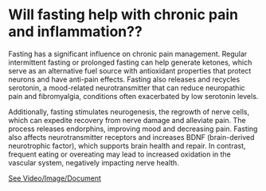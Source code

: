 # Will fasting help with chronic pain and inflammation??

Fasting has a significant influence on chronic pain management. Regular intermittent fasting or prolonged fasting can help generate ketones, which serve as an alternative fuel source with antioxidant properties that protect neurons and have anti-pain effects. Fasting also releases and recycles serotonin, a mood-related neurotransmitter that can reduce neuropathic pain and fibromyalgia, conditions often exacerbated by low serotonin levels.

Additionally, fasting stimulates neurogenesis, the regrowth of nerve cells, which can expedite recovery from nerve damage and alleviate pain. The process releases endorphins, improving mood and decreasing pain. Fasting also affects neurotransmitter receptors and increases BDNF (brain-derived neurotrophic factor), which supports brain health and repair. In contrast, frequent eating or overeating may lead to increased oxidation in the vascular system, negatively impacting nerve health.

 [See Video/Image/Document](https://hls-player.drberg.com/asset?path=migrated-assets/use-fasting-to-get-rid-of-chronic-pain-intermittent-fasting-chronic-pain-relief-drberg)